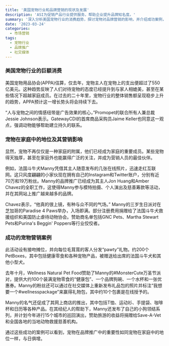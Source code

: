 ```yaml
---
title: '美国宠物行业和品牌营销的现状及发展'
description: 'ASI为促销产品行业提供服务，帮助企业提升品牌知名度。'
summary: '深入分析美国宠物行业的消费趋势，探讨宠物对品牌营销的影响，并介绍成功案例，以帮助企业更好地利用宠物品牌推广。'
date: '2023-03-24'
categories:
  - 市场营销
tags:
  - 宠物行业
  - 品牌推广
  - 社交媒体
---
```


### 美国宠物行业的巨额消费

美国宠物用品协会(APPA)估算，仅去年，宠物主人在宠物上的支出便超过了550亿美元。这种趋势反映了人们对待宠物的态度已经提升到与家人相媲美，甚至在某些情况下超越家庭成员。在过去的二十年里，宠物行业的整体销售额呈现稳步上升的趋势，APPA预计这一增长势头将会持续下去。

“人与宠物之间的情感纽带是广告效果的核心，”Promopet的联合所有人兼总裁Jessie Johnson表示。GatewayCDI的首席商品采购员Jaime Keller也同意这一观点，强调动物能够帮助建立持久的联系。

### 宠物在家庭中的地位及其营销影响

显然，宠物不再仅仅是一种家庭的附属，他们已经成为家庭的重要成员。某些宠物得天独厚，甚至在家庭外也能赢得广泛的关注，并成为营销人员的最佳伙伴。

例如，法国斗牛犬Manny凭借其主人随意发布的几张在线照片，迅速走红互联网。这只风度翩翩的小家伙现在拥有自己的Instagram和Twitter账户，分别有近70万和19万粉丝。Manny的品牌推广已经成为其主人Jon Huang和Amber Chavez的全职工作，这使得Manny参与模特拍摄、个人演出及慈善筹款等活动，并在其网站上推广越来越多的品牌。

Chavez表示，“他真的很上镜，有种与众不同的气场。” Manny的三岁生日派对在芝加哥的Paradise 4 Paws举办，入场即满。部分注册费用捐赠给了法国斗牛犬救援组织和美国防止虐待动物协会。赞助商名单包括GNC Pets、Martha Stewart Pets和Purina's Beggin' Poppers等行业佼佼者。

### 成功的宠物营销案例

此活动设有接吻摊位，并向每位毛茸茸的客人分发“pawty”礼物。约200个PetBoxes，其中包括健康零食和各种宠物产品，被赠送给出席的法国斗牛犬和其他小型犬。

去年十月，Wellness Natural Pet Food赞助了Manny的#MonsterCute万圣节派对，提供大约100个装满宠物零食的“健康包”、一个品牌狗碗、一个水杯和一张优惠券。Manny的粉丝还可以通过在社交媒体上重新发布礼品包的照片并标注“我想要一个#wellnesspackage”来赢得礼物包，其中约10个包裹是在线授予的。

Manny的名气还促成了其网上商店的推出，其中包括T恤、运动衫、手提袋、咖啡杯和日历等各种产品。在其经纪人的帮助下，Manny还发布了自己的小狗领结系列，并计划今年进行15个城市的巡回演出，赞助旅游的收益将捐赠给Save-A-Vet和全国各地的当地动物救援慈善机构。

通过这些成功的案例可以看到，宠物在品牌推广中的重要性如同宠物在家庭中的地位一样，与日俱增。
